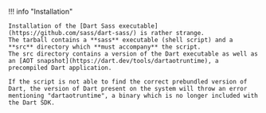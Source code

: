 !!! info "Installation"

    Installation of the [Dart Sass executable](https://github.com/sass/dart-sass/) is rather strange.
    The tarball contains a **sass** executable (shell script) and a **src** directory which **must accompany** the script.
    The src directory contains a version of the Dart executable as well as an [AOT snapshot](https://dart.dev/tools/dartaotruntime), a precompiled Dart application.

    If the script is not able to find the correct prebundled version of Dart, the version of Dart present on the system will throw an error mentioning "dartaotruntime", a binary which is no longer included with the Dart SDK.
